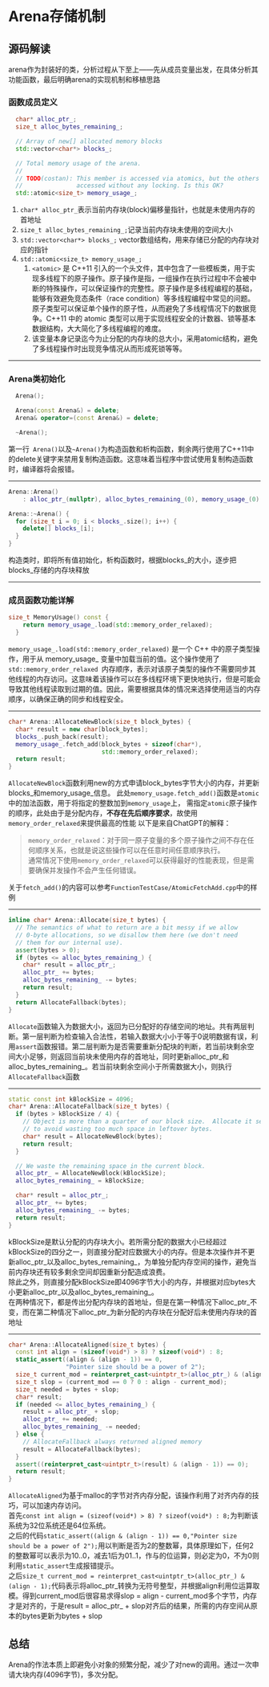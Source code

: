 # Arena存储机制
## 源码解读
arena作为封装好的类，分析过程从下至上——先从成员变量出发，在具体分析其功能函数，最后明确arena的实现机制和移植思路
### 函数成员定义
``` C++
  char* alloc_ptr_;
  size_t alloc_bytes_remaining_;

  // Array of new[] allocated memory blocks
  std::vector<char*> blocks_;

  // Total memory usage of the arena.
  //
  // TODO(costan): This member is accessed via atomics, but the others are
  //               accessed without any locking. Is this OK?
  std::atomic<size_t> memory_usage_;
```
1. `char* alloc_ptr_`表示当前内存块(block)偏移量指针，也就是未使用内存的首地址
2. `size_t alloc_bytes_remaining_;`记录当前内存块未使用的空间大小
3. `std::vector<char*> blocks_;` vector数组结构，用来存储已分配的内存块对应的指针
4. `std::atomic<size_t> memory_usage_;` 
   1. `<atomic>` 是 C++11 引入的一个头文件，其中包含了一些模板类，用于实现多线程下的原子操作。原子操作是指，一组操作在执行过程中不会被中断的特殊操作，可以保证操作的完整性。原子操作是多线程编程的基础，能够有效避免竞态条件（race condition）等多线程编程中常见的问题。原子类型可以保证单个操作的原子性，从而避免了多线程情况下的数据竞争。C++11 中的 atomic 类型可以用于实现线程安全的计数器、锁等基本数据结构，大大简化了多线程编程的难度。
   2. 该变量本身记录迄今为止分配的内存块的总大小，采用atomic结构，避免了多线程操作时出现竞争情况从而形成死锁等等。
***
### Arena类初始化
``` C++
  Arena();

  Arena(const Arena&) = delete;
  Arena& operator=(const Arena&) = delete;

  ~Arena();
```
第一行` Arena()`以及`~Arena()`为构造函数和析构函数，剩余两行使用了C++11中的delete关键字来禁用复制构造函数。这意味着当程序中尝试使用复制构造函数时，编译器将会报错。
***
``` C++
Arena::Arena()
    : alloc_ptr_(nullptr), alloc_bytes_remaining_(0), memory_usage_(0) {}

Arena::~Arena() {
  for (size_t i = 0; i < blocks_.size(); i++) {
    delete[] blocks_[i];
  }
}
```
构造类时，即将所有值初始化，析构函数时，根据blocks_的大小，逐步把blocks_存储的内存块释放
***
### 成员函数功能详解
``` C++
size_t MemoryUsage() const {
    return memory_usage_.load(std::memory_order_relaxed);
  }
```
`memory_usage_.load(std::memory_order_relaxed)` 是一个 C++ 中的原子类型操作，用于从 memory_usage_ 变量中加载当前的值。这个操作使用了 `std::memory_order_relaxed `内存顺序，表示对该原子类型的操作不需要同步其他线程的内存访问。这意味着该操作可以在多线程环境下更快地执行，但是可能会导致其他线程读取到过期的值。因此，需要根据具体的情况来选择使用适当的内存顺序，以确保正确的同步和线程安全。
***
``` C++
char* Arena::AllocateNewBlock(size_t block_bytes) {
  char* result = new char[block_bytes];
  blocks_.push_back(result);
  memory_usage_.fetch_add(block_bytes + sizeof(char*),
                          std::memory_order_relaxed);
  return result;
}
```
`AllocateNewBlock`函数利用new的方式申请block_bytes字节大小的内存，并更新blocks_和memory_usage_信息。
此处`memory_usage.fetch_add()`函数是`atomic`中的加法函数，用于将指定的整数加到`memory_usage`上，
需指定`atomic`原子操作的顺序，此处由于是分配内存，**不存在先后顺序要求**，故使用`memory_order_relaxed`来提供最高的性能
以下是来自ChatGPT的解释：
> `memory_order_relaxed`：对于同一原子变量的多个原子操作之间不存在任何顺序关系，也就是说这些操作可以在任意时间任意顺序执行。  
> 通常情况下使用`memory_order_relaxed`可以获得最好的性能表现，但是需要确保并发操作不会产生任何错误。

关于`fetch_add()`的内容可以参考`FunctionTestCase/AtomicFetchAdd.cpp`中的样例
***
``` C++
inline char* Arena::Allocate(size_t bytes) {
  // The semantics of what to return are a bit messy if we allow
  // 0-byte allocations, so we disallow them here (we don't need
  // them for our internal use).
  assert(bytes > 0);
  if (bytes <= alloc_bytes_remaining_) {
    char* result = alloc_ptr_;
    alloc_ptr_ += bytes;
    alloc_bytes_remaining_ -= bytes;
    return result;
  }
  return AllocateFallback(bytes);
}
``` 
`Allocate`函数输入为数据大小，返回为已分配好的存储空间的地址。共有两层判断。第一层判断为检查输入合法性，若输入数据大小小于等于0说明数据有误，利用`assert`函数报错。第二层判断为是否需要重新分配块的判断，若当前块剩余空间大小足够，则返回当前块未使用内存的首地址，同时更新alloc_ptr_和alloc_bytes_remaining_。若当前块剩余空间小于所需数据大小，则执行`AllocateFallback`函数
***
``` C++
static const int kBlockSize = 4096;
char* Arena::AllocateFallback(size_t bytes) {
  if (bytes > kBlockSize / 4) {
    // Object is more than a quarter of our block size.  Allocate it separately
    // to avoid wasting too much space in leftover bytes.
    char* result = AllocateNewBlock(bytes);
    return result;
  }

  // We waste the remaining space in the current block.
  alloc_ptr_ = AllocateNewBlock(kBlockSize);
  alloc_bytes_remaining_ = kBlockSize;

  char* result = alloc_ptr_;
  alloc_ptr_ += bytes;
  alloc_bytes_remaining_ -= bytes;
  return result;
}
```
kBlockSize是默认分配的内存块大小。若所需分配的数据大小已经超过kBlockSize的四分之一，则直接分配对应数据大小的内存。但是本次操作并不更新alloc_ptr_以及alloc_bytes_remaining_，为单独分配内存空间的操作，避免当前内存块还有较多剩余空间却因重新分配造成浪费。  
除此之外，则直接分配kBlockSize即4096字节大小的内存，并根据对应bytes大小更新alloc_ptr_以及alloc_bytes_remaining_。  
在两种情况下，都是传出分配内存块的首地址，但是在第一种情况下alloc_ptr_不变，而在第二种情况下alloc_ptr_为新分配的内存块在分配好后未使用内存块的首地址
***
``` C++
char* Arena::AllocateAligned(size_t bytes) {
  const int align = (sizeof(void*) > 8) ? sizeof(void*) : 8;
  static_assert((align & (align - 1)) == 0,
                "Pointer size should be a power of 2");
  size_t current_mod = reinterpret_cast<uintptr_t>(alloc_ptr_) & (align - 1);
  size_t slop = (current_mod == 0 ? 0 : align - current_mod);
  size_t needed = bytes + slop;
  char* result;
  if (needed <= alloc_bytes_remaining_) {
    result = alloc_ptr_ + slop;
    alloc_ptr_ += needed;
    alloc_bytes_remaining_ -= needed;
  } else {
    // AllocateFallback always returned aligned memory
    result = AllocateFallback(bytes);
  }
  assert((reinterpret_cast<uintptr_t>(result) & (align - 1)) == 0);
  return result;
}
```
`AllocateAligned`为基于malloc的字节对齐内存分配，该操作利用了对齐内存的技巧，可以加速内存访问。  
首先`const int align = (sizeof(void*) > 8) ? sizeof(void*) : 8;`为判断该系统为32位系统还是64位系统。  
之后的代码`static_assert((align & (align - 1)) == 0,"Pointer size should be a power of 2");`用以判断是否为2的整数幂，具体原理如下，任何2的整数幂可以表示为10..0，减去1后为01..1，作与的位运算，则必定为0，不为0则利用`static_assert`生成报错提示。  
之后`size_t current_mod = reinterpret_cast<uintptr_t>(alloc_ptr_) & (align - 1);`代码表示将alloc_ptr_转换为无符号整型，并根据align利用位运算取模。得到current_mod后很容易求得slop = align - current_mod多个字节，内存才是对齐的，于是result = alloc_ptr_ + slop对齐后的结果，所需的内存空间从原本的bytes更新为bytes + slop
## 总结
Arena的作法本质上即避免小对象的频繁分配，减少了对new的调用。通过一次申请大块内存(4096字节)，多次分配。

